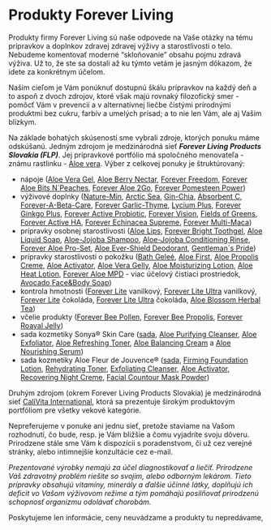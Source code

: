 Produkty Forever Living
=======================

Produkty firmy Forever Living sú naše odpovede na
Vaše otázky na tému prípravkov a doplnkov zdravej zdravej výživy a
starostlivosti o telo. Nebudeme komentovať moderné “skloňovanie” obsahu pojmu
zdravá výživa. Už to, že ste sa dostali až ku týmto vetám je jasným dôkazom, že
idete za konkrétnym účelom.

Našim cieľom je Vám ponúknuť dostupnú škálu prípravkov na každý deň a to aspoň z
dvoch zdrojov, ktoré však majú rovnaký filozofický smer - pomôcť Vám v prevencii
a v alternatívnej liečbe čistými prírodnými produktmi bez cukru, farbív a
umelých prísad; a to nie len Vám, ale aj Vašim blízkym.

Na základe bohatých skúseností sme vybrali zdroje, ktorých ponuku máme
odskúšanú. Jedným zdrojom je medzinárodná sieť ***Forever Living Products
Slovakia (FLP)***. Jej prípravkové portfólio má spoločného menovateľa - známu
rastlinku - [Aloe vera](/altmed/bylinky/aloe-vera). Výber
z celkovej ponuky je štruktúrovaný:

* nápoje ([Aloe Vera Gel](/altmed/proflp/aloe-vera-gel), [Aloe Berry Nectar](/altmed/proflp/aloe-berry-nectar), [Forever Freedom](/altmed/proflp/forever-freedom), [Forever Aloe Bits N´Peaches](/altmed/proflp/forever-aloe-bits-n%C2%B4peaches), [Forever Aloe 2Go](/altmed/proflp/forever-aloe2go), [Forever Pomesteen Power](/altmed/proflp/forever-pomesteen-power))
* výživové doplnky ([Nature-Min](/altmed/proflp/nature-min), [Arctic Sea](/altmed/proflp/arctic-sea-super-omega-3), [Gin-Chia](/altmed/proflp/gin-chia), [Absorbent C](/altmed/proflp/absorbent-c), [Forever-A-Beta-Care](/altmed/proflp/a-beta-care), [Forever Garlic-Thyme](/altmed/proflp/forever-garlic-thyme), [Lycium Plus](/altmed/proflp/forever-licium-plus), [Forever Ginkgo Plus](/altmed/proflp/forever-ginkgo-plus), [Forever Active Probiotic](/altmed/proflp/forever-active-probiotic), [Forever Vision](/altmed/proflp/forever-vision), [Fields of Greens](/altmed/proflp/fields-of-greens), [Forever Active HA](/altmed/proflp/forever-active-ha), [Forever Echinacea Supreme](/altmed/proflp/forever-echinacea-supreme), [Forever Multi-Maca](/altmed/proflp/forever-multi-maca))
* prípravky osobnej starostlivosti ([Aloe Lips](/altmed/proflp/aloe-lips), [Forever Bright Toothgel](/altmed/proflp/forever-bright-toothgel), [Aloe Liquid Soap](/altmed/proflp/aloe-liquid-soap), [Aloe-Jojoba Shampoo](/altmed/proflp/aloe-jojoba-shampoo), [Aloe-Jojoba Conditioning Rinse](/altmed/proflp/aloe-jojoba-conditioning-rinse), [Forever Aloe Pro-Set](/altmed/proflp/forever-aloe-pro-set), [Aloe Ever-Shield Deodorant](/altmed/proflp/aloe-ever-shield), [Gentleman´s Pride](/altmed/proflp/gentleman%C2%B4s-pride))
* prípravky starostlivosti o pokožku ([Bath Geleé](/altmed/proflp/aloe-bath-gelee), [Aloe First](/altmed/proflp/aloe-first), [Aloe Propolis Creme](/altmed/proflp/aloe-propolis-creme), [Aloe Activator](/altmed/proflp/aloe-activator), [Aloe Vera Gelly](/altmed/proflp/aloe-vera-gelly), [Aloe Moisturizing Lotion](/altmed/proflp/aloe-moisturizing-lotion), [Aloe Heat Lotion](/altmed/proflp/aloe-heat-lotion-2), [Forever Aloe MPD](/altmed/proflp/forever-aloe-mpd) - viac účelový čistiaci prostriedok, [Avocado Face&Body Soap](/altmed/proflp/avocado-face-body-soap-avokadove-mydlo))
* kontrola hmotnosti ([Forever Lite](/altmed/proflp/forever-lite-ultra) vanilkový, [Forever Lite Ultra](/altmed/proflp/forever-lite-ultra-vanilka) vanilkový, [Forever Lite](/altmed/proflp/forever-lite-k) čokoláda, [Forever Lite Ultra](/altmed/proflp/forever-lite-ultra-cokolada) čokoláda, [Aloe Blossom Herbal Tea](/altmed/proflp/aloe-blossom-herbal-tea))
* včelie produkty ([Forever Bee Pollen](/altmed/proflp/forever-bee-pollen), [Forever Bee Propolis](/altmed/proflp/forever-bee-propolis), [Forever Roayal Jelly](/altmed/proflp/forever-royal-jelly))
* sada kozmetiky Sonya® Skin Care ([sada](/altmed/proflp/sonya-skin-care), [Aloe Purifying Cleanser](/altmed/proflp/aloe-purifying-cleanser), [Aloe Exfoliator](/altmed/proflp/aloe-deep-cleansing-exfoliator), [Aloe Refreshing Toner](/altmed/proflp/aloe-refreshing-toner), [Aloe Balancing Cream](/altmed/proflp/aloe-balancing-cream) a [Aloe Nourishing Serum](/altmed/proflp/aloe-nourishing-serum))
* sada kozmetiky Aloe Fleur de Jouvence® ([sada](/altmed/proflp/aloe-fleur-de-juouvence), [Firming Foundation Lotion](/altmed/proflp/firming-foundation-lotion), [Rehydrating Toner](/altmed/proflp/rehydrating-toner), [Exfoliating Cleanser](/altmed/proflp/exfoliating-cleanser), [Aloe Activator](/altmed/proflp/aloe-activator), [Recovering Night Creme](/altmed/proflp/recovering-night-creme), [Facial Countour Mask Powder](/altmed/proflp/facial-contour-mask-powder))

Druhým zdrojom (okrem Forever Living  Products Slovakia) je medzinárodná sieť
[CaliVita International](/altmed/procvi), ktorá sa prezentuje
širokým produktovým portfóliom pre všetky vekové kategórie.

Nepreferujeme v ponuke ani jednu sieť, pretože staviame na Vašom rozhodnutí, čo
bude, resp. je Vám bližšie a čomu vyjadríte svoju dôveru. Prirodzene stále sme
Vám k dispozícii s poradenstvom, či už cez verejné stránky, alebo intimnejšie
konzultácie cez e-mail.

*Prezentované výrobky nemajú za účel diagnostikovať a liečiť. Prirodzene Váš
zdravotný problém riešite so svojím, alebo odborným lekárom. Tieto prípravky
obsahujú vitamíny, minerály a ďalšie účinné látky, doplňujú ich deficit vo Vašom
výživovom režime a tým pomáhajú posilňovať prirodzenú schopnosť organizmu
odolávať chorobám.*

Poskytujeme len informácie, ceny neuvádzame a produkty tu nepredávame, 
